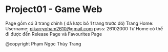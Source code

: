 # Project01 - Game Web
Page gồm có 3 trang chính ( đã lược bỏ 1 trang trước đó)
Trang Home: Username: pikarrypham2610@gmail.com
pass: 26102000
Từ Home có thể đi được đến Release Page và Favourites Page


@copyright Phạm Ngọc Thùy Trang
